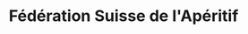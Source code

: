 ---
title: "Fédération Suisse de l'Apéritif"
url: /cressier-ne/federation-suisse-de-laperitif/
shop: Mieten
---